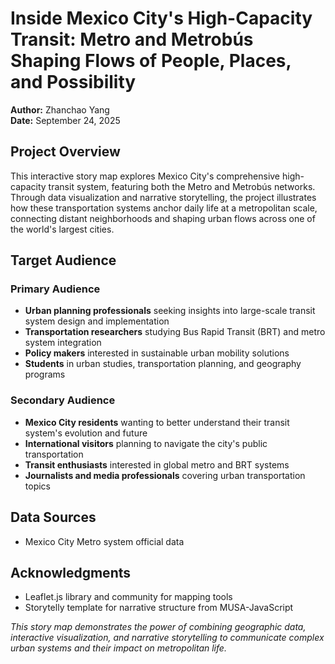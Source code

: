 # Inside Mexico City's High-Capacity Transit: Metro and Metrobús Shaping Flows of People, Places, and Possibility

**Author:** Zhanchao Yang  
**Date:** September 24, 2025

## Project Overview

This interactive story map explores Mexico City's comprehensive high-capacity transit system, featuring both the Metro and Metrobús networks. Through data visualization and narrative storytelling, the project illustrates how these transportation systems anchor daily life at a metropolitan scale, connecting distant neighborhoods and shaping urban flows across one of the world's largest cities.

## Target Audience

### Primary Audience
- **Urban planning professionals** seeking insights into large-scale transit system design and implementation
- **Transportation researchers** studying Bus Rapid Transit (BRT) and metro system integration
- **Policy makers** interested in sustainable urban mobility solutions
- **Students** in urban studies, transportation planning, and geography programs

### Secondary Audience
- **Mexico City residents** wanting to better understand their transit system's evolution and future
- **International visitors** planning to navigate the city's public transportation
- **Transit enthusiasts** interested in global metro and BRT systems
- **Journalists and media professionals** covering urban transportation topics

## Data Sources

- Mexico City Metro system official data


## Acknowledgments
- Leaflet.js library and community for mapping tools
- Storytelly template for narrative structure from MUSA-JavaScript


*This story map demonstrates the power of combining geographic data, interactive visualization, and narrative storytelling to communicate complex urban systems and their impact on metropolitan life.*

